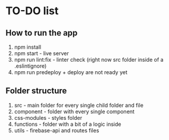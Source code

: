 # TO-DO list
## How to run the app
1. npm install
2. npm start - live server
3. npm run lint:fix - linter check (right now src folder inside of a .eslintignore)
4. npm run predeploy + deploy are not ready yet 
## Folder structure
1. src - main folder for every single child folder and file 
2. component - folder with every single component
3. css-modules - styles folder
4. functions - folder with a bit of a logic inside
5. utils - firebase-api and routes files
